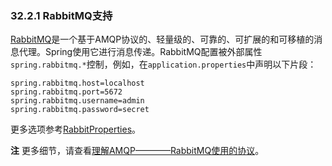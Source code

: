 ### 32.2.1 RabbitMQ支持

[RabbitMQ](https://www.rabbitmq.com/)是一个基于AMQP协议的、轻量级的、可靠的、可扩展的和可移植的消息代理。Spring使用它进行消息传递。RabbitMQ配置被外部属性`spring.rabbitmq.*`控制，例如，在`application.properties`中声明以下片段：
```properties
spring.rabbitmq.host=localhost
spring.rabbitmq.port=5672
spring.rabbitmq.username=admin
spring.rabbitmq.password=secret
```
更多选项参考[RabbitProperties](https://github.com/spring-projects/spring-boot/tree/v2.0.0.RELEASE/spring-boot-project/spring-boot-autoconfigure/src/main/java/org/springframework/boot/autoconfigure/amqp/RabbitProperties.java)。

**注** 更多细节，请查看[理解AMQP————RabbitMQ使用的协议](https://spring.io/blog/2010/06/14/understanding-amqp-the-protocol-used-by-rabbitmq/)。
